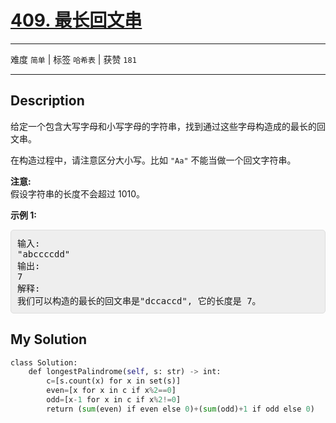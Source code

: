 # [409. 最长回文串](https://leetcode-cn.com/problems/longest-palindrome/)

---

难度 `简单` | 标签 `哈希表`  | 获赞 `181`

---

## Description

<style>
section pre{
    background-color: #eee;
    border: 1px solid #ddd;
    padding:10px;
    border-radius: 5px;
}
</style>
<section>
<p>给定一个包含大写字母和小写字母的字符串，找到通过这些字母构造成的最长的回文串。</p>
<p>在构造过程中，请注意区分大小写。比如&nbsp;<code>"Aa"</code>&nbsp;不能当做一个回文字符串。</p>
<p><strong>注意:</strong><br>
假设字符串的长度不会超过 1010。</p>
<p><strong>示例 1: </strong></p>
<pre>输入:
"abccccdd"
输出:
7
解释:
我们可以构造的最长的回文串是"dccaccd", 它的长度是 7。
</pre>
</section>

## My Solution

```python
class Solution:
    def longestPalindrome(self, s: str) -> int:
        c=[s.count(x) for x in set(s)]
        even=[x for x in c if x%2==0]
        odd=[x-1 for x in c if x%2!=0]
        return (sum(even) if even else 0)+(sum(odd)+1 if odd else 0)
```

